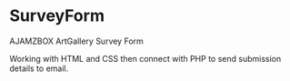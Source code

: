 # SurveyForm
AJAMZBOX ArtGallery Survey Form

Working with HTML and CSS then connect with PHP to send submission details to email.
